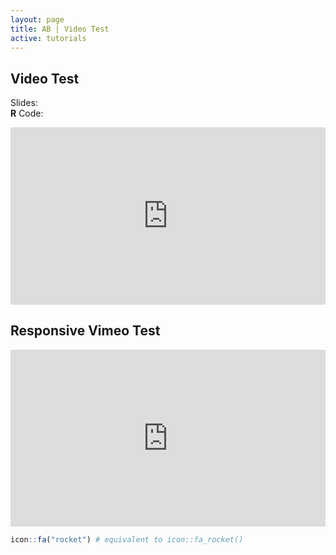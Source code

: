 ```yaml
---
layout: page
title: AB | Video Test
active: tutorials
---
```


## Video Test

Slides: <a href="http://aaronbaggett.com/code/two_way_anova.R">
          <span class="glyphicon glyphicon-file"></span>
        </a>
<br>
**R** Code: <a href="http://aaronbaggett.com/code/two_way_anova.R">
          <span class="glyphicon glyphicon-signal"></span>
        </a>

<style>.embed-container { position: relative; padding-bottom: 56.25%; height: 0; overflow: hidden; max-width: 100%; } .embed-container iframe, .embed-container object, .embed-container embed { position: absolute; top: 0; left: 0; width: 100%; height: 100%; }</style><div class='embed-container'><iframe src='https://player.vimeo.com/video/103384798?color=ffffff' frameborder='0' webkitAllowFullScreen mozallowfullscreen allowFullScreen></iframe></div>

## Responsive Vimeo Test
<style>.embed-container { position: relative; padding-bottom: 56.25%; height: 0; overflow: hidden; max-width: 100%; } .embed-container iframe, .embed-container object, .embed-container embed { position: absolute; top: 0; left: 0; width: 100%; height: 100%; }</style><div class='embed-container'><iframe src='https://www.youtube.com/embed/YTLZs6OaiPk' frameborder='0' allowfullscreen></iframe></div>

```r
icon::fa("rocket") # equivalent to icon::fa_rocket()
```

